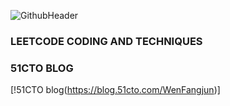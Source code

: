 ![GithubHeader](https://user-images.githubusercontent.com/37477845/92315782-e1255d80-f025-11ea-80e0-e62fc08c7a1e.gif)
### LEETCODE CODING AND TECHNIQUES

### 51CTO BLOG 
[!51CTO blog(https://blog.51cto.com/WenFangjun)]
